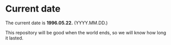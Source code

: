 # Current date

The current date is **1996.05.22.** (YYYY.MM.DD.)

This repository will be good when the world ends, so we will know how long it lasted.